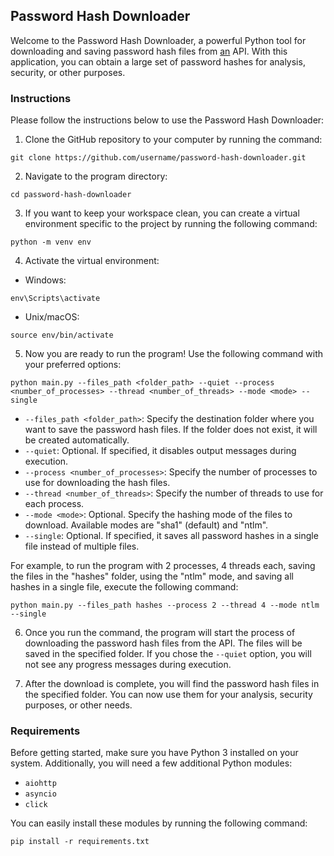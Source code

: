 ## Password Hash Downloader

Welcome to the Password Hash Downloader, a powerful Python tool for downloading and saving password hash files from [an](https://haveibeenpwned.com/) API. With this application, you can obtain a large set of password hashes for analysis, security, or other purposes.


### Instructions

Please follow the instructions below to use the Password Hash Downloader:

1. Clone the GitHub repository to your computer by running the command:

```
git clone https://github.com/username/password-hash-downloader.git
```

2. Navigate to the program directory:

```
cd password-hash-downloader
```

3. If you want to keep your workspace clean, you can create a virtual environment specific to the project by running the following command:

```
python -m venv env
```

4. Activate the virtual environment:

- Windows:

```
env\Scripts\activate
```

- Unix/macOS:

```
source env/bin/activate
```

5. Now you are ready to run the program! Use the following command with your preferred options:

```
python main.py --files_path <folder_path> --quiet --process <number_of_processes> --thread <number_of_threads> --mode <mode> --single
```

- `--files_path <folder_path>`: Specify the destination folder where you want to save the password hash files. If the folder does not exist, it will be created automatically.
- `--quiet`: Optional. If specified, it disables output messages during execution.
- `--process <number_of_processes>`: Specify the number of processes to use for downloading the hash files.
- `--thread <number_of_threads>`: Specify the number of threads to use for each process.
- `--mode <mode>`: Optional. Specify the hashing mode of the files to download. Available modes are "sha1" (default) and "ntlm".
- `--single`: Optional. If specified, it saves all password hashes in a single file instead of multiple files.

For example, to run the program with 2 processes, 4 threads each, saving the files in the "hashes" folder, using the "ntlm" mode, and saving all hashes in a single file, execute the following command:

```
python main.py --files_path hashes --process 2 --thread 4 --mode ntlm --single
```

6. Once you run the command, the program will start the process of downloading the password hash files from the API. The files will be saved in the specified folder. If you chose the `--quiet` option, you will not see any progress messages during execution.

7. After the download is complete, you will find the password hash files in the specified folder. You can now use them for your analysis, security purposes, or other needs.

### Requirements

Before getting started, make sure you have Python 3 installed on your system. Additionally, you will need a few additional Python modules:

- `aiohttp`
- `asyncio`
- `click`

You can easily install these modules by running the following command:

```
pip install -r requirements.txt
```
